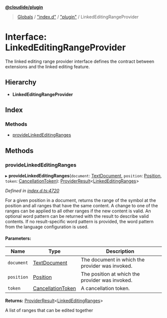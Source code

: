 **[@cloudide/plugin](../README.md)**

> [Globals](../README.md) / ["index.d"](../modules/_index_d_.md) / ["plugin"](../modules/_index_d_._plugin_.md) / LinkedEditingRangeProvider

# Interface: LinkedEditingRangeProvider

The linked editing range provider interface defines the contract between extensions and
the linked editing feature.

## Hierarchy

* **LinkedEditingRangeProvider**

## Index

### Methods

* [provideLinkedEditingRanges](_index_d_._plugin_.linkededitingrangeprovider.md#providelinkededitingranges)

## Methods

### provideLinkedEditingRanges

▸ **provideLinkedEditingRanges**(`document`: [TextDocument](_index_d_._plugin_.textdocument.md), `position`: [Position](../classes/_index_d_._plugin_.position.md), `token`: [CancellationToken](_index_d_._plugin_.cancellationtoken.md)): [ProviderResult](../modules/_index_d_._plugin_.md#providerresult)\<[LinkedEditingRanges](../classes/_index_d_._plugin_.linkededitingranges.md)>

*Defined in [index.d.ts:4720](https://github.com/shuyaqian/cloudide-plugin-api/blob/6d83fa1/index.d.ts#L4720)*

For a given position in a document, returns the range of the symbol at the position and all ranges
that have the same content. A change to one of the ranges can be applied to all other ranges if the new content
is valid. An optional word pattern can be returned with the result to describe valid contents.
If no result-specific word pattern is provided, the word pattern from the language configuration is used.

#### Parameters:

Name | Type | Description |
------ | ------ | ------ |
`document` | [TextDocument](_index_d_._plugin_.textdocument.md) | The document in which the provider was invoked. |
`position` | [Position](../classes/_index_d_._plugin_.position.md) | The position at which the provider was invoked. |
`token` | [CancellationToken](_index_d_._plugin_.cancellationtoken.md) | A cancellation token. |

**Returns:** [ProviderResult](../modules/_index_d_._plugin_.md#providerresult)\<[LinkedEditingRanges](../classes/_index_d_._plugin_.linkededitingranges.md)>

A list of ranges that can be edited together

